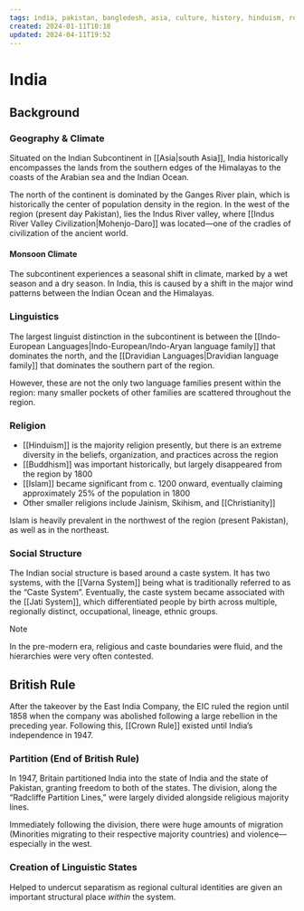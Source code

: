 ```yaml
---
tags: india, pakistan, bangledesh, asia, culture, history, hinduism, religion
created: 2024-01-11T10:18
updated: 2024-04-11T19:52
---
```


# India

## Background

### Geography & Climate

Situated on the Indian Subcontinent in [[Asia|south Asia]], India historically encompasses the lands from the southern edges of the Himalayas to the coasts of the Arabian sea and the Indian Ocean.

The north of the continent is dominated by the Ganges River plain, which is historically the center of population density in the region. In the west of the region (present day Pakistan), lies the Indus River valley, where [[Indus River Valley Civilization|Mohenjo-Daro]] was located—one of the cradles of civilization of the ancient world.

#### Monsoon Climate

The subcontinent experiences a seasonal shift in climate, marked by a wet season and a dry season. In India, this is caused by a shift in the major wind patterns between the Indian Ocean and the Himalayas.

### Linguistics

The largest linguist distinction in the subcontinent is between the [[Indo-European Languages|Indo-European/Indo-Aryan language family]] that dominates the north, and the [[Dravidian Languages|Dravidian language family]] that dominates the southern part of the region.

However, these are not the only two language families present within the region: many smaller pockets of other families are scattered throughout the region.

### Religion

- [[Hinduism]] is the majority religion presently, but there is an extreme diversity in the beliefs, organization, and practices across the region
- [[Buddhism]] was important historically, but largely disappeared from the region by 1800
- [[Islam]] became significant from c. 1200 onward, eventually claiming approximately 25% of the population in 1800
- Other smaller religions include Jainism, Skihism, and [[Christianity]]

Islam is heavily prevalent in the northwest of the region (present Pakistan), as well as in the northeast.

### Social Structure

The Indian social structure is based around a caste system. It has two systems, with the [[Varna System]] being what is traditionally referred to as the “Caste System”. Eventually, the caste system became associated with the [[Jati System]], which differentiated people by birth across multiple, regionally distinct, occupational, lineage, ethnic groups.

> [!note]
> In the pre-modern era, religious and caste boundaries were fluid, and the hierarchies were very often contested.

## British Rule

After the takeover by the East India Company, the EIC ruled the region until 1858 when the company was abolished following a large rebellion in the preceding year. Following this, [[Crown Rule]] existed until India’s independence in 1947.

### Partition (End of British Rule)

In 1947, Britain partitioned India into the state of India and the state of Pakistan, granting freedom to both of the states. The division, along the “Radcliffe Partition Lines,” were largely divided alongside religious majority lines.

Immediately following the division, there were huge amounts of migration (Minorities migrating to their respective majority countries) and violence—especially in the west.

### Creation of Linguistic States

Helped to undercut separatism as regional cultural identities are given an important structural place _within_ the system.

